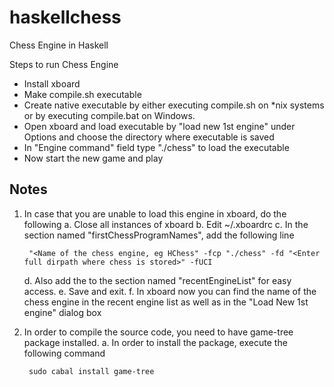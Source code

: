haskellchess
============

Chess Engine in Haskell

Steps to run Chess Engine
* Install xboard
* Make compile.sh executable
* Create native executable by either executing compile.sh on *nix systems or by executing compile.bat on Windows.
* Open xboard and load executable by "load new 1st engine" under Options and choose the directory where executable is saved
* In "Engine command" field type "./chess" to load the executable
* Now start the new game and play

Notes
-----

1. In case that you are unable to load this engine in xboard, do the following
	a. Close all instances of xboard
	b. Edit ~/.xboardrc
	c. In the section named "firstChessProgramNames", add the following line

		"<Name of the chess engine, eg HChess" -fcp "./chess" -fd "<Enter full dirpath where chess is stored>" -fUCI

	d. Also add the <Name of the chess engine> to the section named "recentEngineList" for easy access.
	e. Save and exit.
	f. In xboard now you can find the name of the chess engine in the recent engine list as well as in the "Load New 1st engine" dialog box

2. In order to compile the source code, you need to have game-tree package installed.
	a. In order to install the package, execute the following command

		sudo cabal install game-tree
